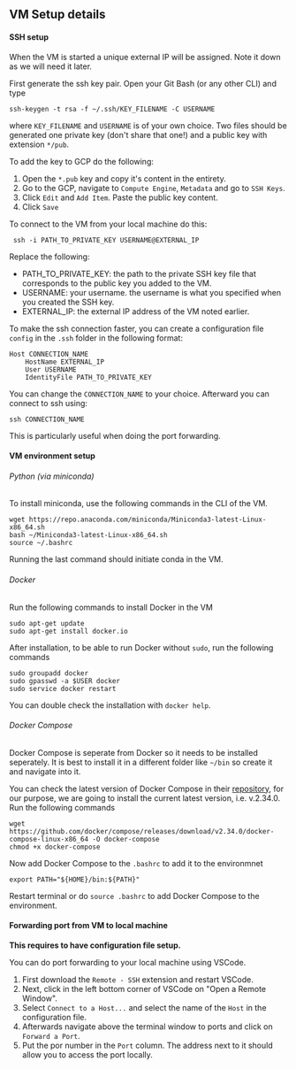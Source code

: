 ## VM Setup details

#### SSH setup

When the VM is started a unique external IP will be assigned. Note it down as we will need it later.

First generate the ssh key pair. Open your Git Bash (or any other CLI) and type

```
ssh-keygen -t rsa -f ~/.ssh/KEY_FILENAME -C USERNAME
```
where `KEY_FILENAME` and `USERNAME` is of your own choice. Two files should be generated one private key (don't share that one!) and a public key with extension `*/pub`.

To add the key to GCP do the following:

1. Open the `*.pub` key and copy it's content in the entirety.
2. Go to the GCP, navigate to `Compute Engine`, `Metadata` and go to `SSH Keys`.
3. Click `Edit` and `Add Item`. Paste the public key content.
4. Click `Save`

To connect to the VM from your local machine do this:
```
 ssh -i PATH_TO_PRIVATE_KEY USERNAME@EXTERNAL_IP
```
Replace the following:

* PATH_TO_PRIVATE_KEY: the path to the private SSH key file that corresponds to the public key you added to the VM.
* USERNAME: your username. the username is what you specified when you created the SSH key.
* EXTERNAL_IP: the external IP address of the VM noted earlier.

To make the ssh connection faster, you can create a configuration file `config` in the `.ssh` folder in the following format:
```
Host CONNECTION_NAME
    HostName EXTERNAL_IP
    User USERNAME
    IdentityFile PATH_TO_PRIVATE_KEY
```
You can change the `CONNECTION_NAME` to your choice. Afterward you can connect to ssh using:
```
ssh CONNECTION_NAME
```
This is particularly useful when doing the port forwarding.

#### VM environment setup

###### Python (via miniconda)
To install miniconda, use the following commands in the CLI of the VM.

```
wget https://repo.anaconda.com/miniconda/Miniconda3-latest-Linux-x86_64.sh
bash ~/Miniconda3-latest-Linux-x86_64.sh
source ~/.bashrc
```

Running the last command should initiate conda in the VM.

###### Docker

Run the following commands to install Docker in the VM
```
sudo apt-get update
sudo apt-get install docker.io
```
After installation, to be able to run Docker without `sudo`, run the following commands
```
sudo groupadd docker
sudo gpasswd -a $USER docker
sudo service docker restart
```
You can double check the installation with `docker help`.

###### Docker Compose

Docker Compose is seperate from Docker so it needs to be installed seperately. It is best to install it in a different folder like `~/bin` so create it and navigate into it.

You can check the latest version of Docker Compose in their [repository](https://github.com/docker/compose/releases), for our purpose, we are going to install the current latest version, i.e. v.2.34.0.
Run the following commands

```
wget https://github.com/docker/compose/releases/download/v2.34.0/docker-compose-linux-x86_64 -O docker-compose
chmod +x docker-compose
```

Now add Docker Compose to the `.bashrc` to add it to the environmnet
```
export PATH="${HOME}/bin:${PATH}"
```

Restart terminal or do `source .bashrc` to add Docker Compose to the environment.


#### Forwarding port from VM to local machine

**This requires to have configuration file setup.**

You can do port forwarding to your local machine using VSCode. 

1. First download the `Remote - SSH` extension and restart VSCode.
2. Next, click in the left bottom corner of VSCode on "Open a Remote Window". 
3. Select `Connect to a Host...` and select the name of the `Host` in the configuration file.
4. Afterwards navigate above the terminal window to ports and click on `Forward a Port`.
5. Put the por number in the `Port` column. The address next to it should allow you to access the port locally.
